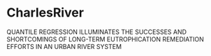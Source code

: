 # CharlesRiver
 
QUANTILE REGRESSION ILLUMINATES THE SUCCESSES AND SHORTCOMINGS OF LONG-TERM EUTROPHICATION REMEDIATION EFFORTS IN AN URBAN RIVER SYSTEM

